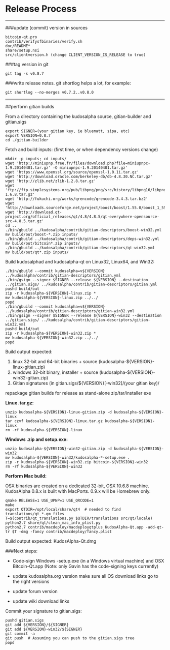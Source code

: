 Release Process
====================

* * *

###update (commit) version in sources


	bitcoin-qt.pro
	contrib/verifysfbinaries/verify.sh
	doc/README*
	share/setup.nsi
	src/clientversion.h (change CLIENT_VERSION_IS_RELEASE to true)

###tag version in git

	git tag -s v0.8.7

###write release notes. git shortlog helps a lot, for example:

	git shortlog --no-merges v0.7.2..v0.8.0

* * *

##perform gitian builds

 From a directory containing the kudosalpha source, gitian-builder and gitian.sigs
  
	export SIGNER=(your gitian key, ie bluematt, sipa, etc)
	export VERSION=0.8.7
	cd ./gitian-builder

 Fetch and build inputs: (first time, or when dependency versions change)

	mkdir -p inputs; cd inputs/
	wget 'http://miniupnp.free.fr/files/download.php?file=miniupnpc-1.9.20140401.tar.gz' -O miniupnpc-1.9.20140401.tar.gz'
	wget 'https://www.openssl.org/source/openssl-1.0.1i.tar.gz'
	wget 'http://download.oracle.com/berkeley-db/db-4.8.30.NC.tar.gz'
	wget 'http://zlib.net/zlib-1.2.8.tar.gz'
	wget 'ftp://ftp.simplesystems.org/pub/libpng/png/src/history/libpng16/libpng-1.6.8.tar.gz'
	wget 'http://fukuchi.org/works/qrencode/qrencode-3.4.3.tar.bz2'
	wget 'http://downloads.sourceforge.net/project/boost/boost/1.55.0/boost_1_55_0.tar.bz2'
	wget 'http://download.qt-project.org/official_releases/qt/4.8/4.8.5/qt-everywhere-opensource-src-4.8.5.tar.gz'
	cd ..
	./bin/gbuild ../kudosalpha/contrib/gitian-descriptors/boost-win32.yml
	mv build/out/boost-*.zip inputs/
	./bin/gbuild ../kudosalpha/contrib/gitian-descriptors/deps-win32.yml
	mv build/out/bitcoin*.zip inputs/
	./bin/gbuild ../kudosalpha/contrib/gitian-descriptors/qt-win32.yml
	mv build/out/qt*.zip inputs/

 Build kudosalphad and kudosalpha-qt on Linux32, Linux64, and Win32:
  
	./bin/gbuild --commit kudosalpha=v${VERSION} ../kudosalpha/contrib/gitian-descriptors/gitian.yml
	./bin/gsign --signer $SIGNER --release ${VERSION} --destination ../gitian.sigs/ ../kudosalpha/contrib/gitian-descriptors/gitian.yml
	pushd build/out
	zip -r kudosalpha-${VERSION}-linux.zip *
	mv kudosalpha-${VERSION}-linux.zip ../../
	popd
	./bin/gbuild --commit kudosalpha=v${VERSION} ../kudosalpha/contrib/gitian-descriptors/gitian-win32.yml
	./bin/gsign --signer $SIGNER --release ${VERSION}-win32 --destination ../gitian.sigs/ ../kudosalpha/contrib/gitian-descriptors/gitian-win32.yml
	pushd build/out
	zip -r kudosalpha-${VERSION}-win32.zip *
	mv kudosalpha-${VERSION}-win32.zip ../../
	popd

  Build output expected:

  1. linux 32-bit and 64-bit binaries + source (kudosalpha-${VERSION}-linux-gitian.zip)
  2. windows 32-bit binary, installer + source (kudosalpha-${VERSION}-win32-gitian.zip)
  3. Gitian signatures (in gitian.sigs/${VERSION}[-win32]/(your gitian key)/

repackage gitian builds for release as stand-alone zip/tar/installer exe

**Linux .tar.gz:**

	unzip kudosalpha-${VERSION}-linux-gitian.zip -d kudosalpha-${VERSION}-linux
	tar czvf kudosalpha-${VERSION}-linux.tar.gz kudosalpha-${VERSION}-linux
	rm -rf kudosalpha-${VERSION}-linux

**Windows .zip and setup.exe:**

	unzip kudosalpha-${VERSION}-win32-gitian.zip -d kudosalpha-${VERSION}-win32
	mv kudosalpha-${VERSION}-win32/kudosalpha-*-setup.exe .
	zip -r kudosalpha-${VERSION}-win32.zip bitcoin-${VERSION}-win32
	rm -rf kudosalpha-${VERSION}-win32

**Perform Mac build:**

  OSX binaries are created on a dedicated 32-bit, OSX 10.6.8 machine.
  KudosAlpha 0.8.x is built with MacPorts.  0.9.x will be Homebrew only.

	qmake RELEASE=1 USE_UPNP=1 USE_QRCODE=1
	make
	export QTDIR=/opt/local/share/qt4  # needed to find translations/qt_*.qm files
	T=$(contrib/qt_translations.py $QTDIR/translations src/qt/locale)
	python2.7 share/qt/clean_mac_info_plist.py
	python2.7 contrib/macdeploy/macdeployqtplus KudosAlpha-Qt.app -add-qt-tr $T -dmg -fancy contrib/macdeploy/fancy.plist

 Build output expected: KudosAlpha-Qt.dmg

###Next steps:

* Code-sign Windows -setup.exe (in a Windows virtual machine) and
  OSX Bitcoin-Qt.app (Note: only Gavin has the code-signing keys currently)

* update kudosalpha.org version
  make sure all OS download links go to the right versions

* update forum version

* update wiki download links

Commit your signature to gitian.sigs:

	pushd gitian.sigs
	git add ${VERSION}/${SIGNER}
	git add ${VERSION}-win32/${SIGNER}
	git commit -a
	git push  # Assuming you can push to the gitian.sigs tree
	popd

